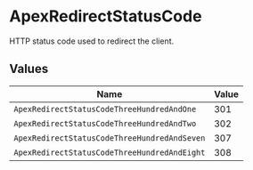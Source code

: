 # ApexRedirectStatusCode

HTTP status code used to redirect the client.


## Values

| Name                                         | Value                                        |
| -------------------------------------------- | -------------------------------------------- |
| `ApexRedirectStatusCodeThreeHundredAndOne`   | 301                                          |
| `ApexRedirectStatusCodeThreeHundredAndTwo`   | 302                                          |
| `ApexRedirectStatusCodeThreeHundredAndSeven` | 307                                          |
| `ApexRedirectStatusCodeThreeHundredAndEight` | 308                                          |